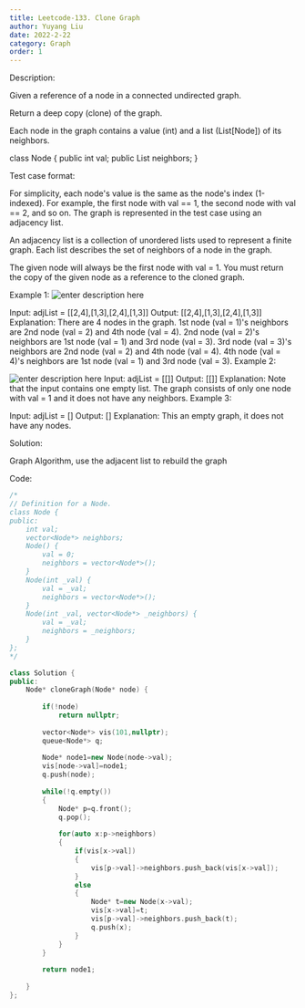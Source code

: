 ```yaml
---
title: Leetcode-133. Clone Graph
author: Yuyang Liu
date: 2022-2-22
category: Graph
order: 1
---
```


Description:

Given a reference of a node in a connected undirected graph.

Return a deep copy (clone) of the graph.

Each node in the graph contains a value (int) and a list (List[Node]) of its neighbors.

class Node {
    public int val;
    public List<Node> neighbors;
}
 

Test case format:

For simplicity, each node's value is the same as the node's index (1-indexed). For example, the first node with val == 1, the second node with val == 2, and so on. The graph is represented in the test case using an adjacency list.

An adjacency list is a collection of unordered lists used to represent a finite graph. Each list describes the set of neighbors of a node in the graph.

The given node will always be the first node with val = 1. You must return the copy of the given node as a reference to the cloned graph.

 

Example 1:
![enter description here](https://assets.leetcode.com/uploads/2019/11/04/133_clone_graph_question.png)

Input: adjList = [[2,4],[1,3],[2,4],[1,3]]
Output: [[2,4],[1,3],[2,4],[1,3]]
Explanation: There are 4 nodes in the graph.
1st node (val = 1)'s neighbors are 2nd node (val = 2) and 4th node (val = 4).
2nd node (val = 2)'s neighbors are 1st node (val = 1) and 3rd node (val = 3).
3rd node (val = 3)'s neighbors are 2nd node (val = 2) and 4th node (val = 4).
4th node (val = 4)'s neighbors are 1st node (val = 1) and 3rd node (val = 3).
Example 2:

![enter description here](https://assets.leetcode.com/uploads/2020/01/07/graph.png)
Input: adjList = [[]]
Output: [[]]
Explanation: Note that the input contains one empty list. The graph consists of only one node with val = 1 and it does not have any neighbors.
Example 3:

Input: adjList = []
Output: []
Explanation: This an empty graph, it does not have any nodes.

Solution:

Graph Algorithm, use the adjacent list to rebuild the graph


Code: 

``` c++
/*
// Definition for a Node.
class Node {
public:
    int val;
    vector<Node*> neighbors;
    Node() {
        val = 0;
        neighbors = vector<Node*>();
    }
    Node(int _val) {
        val = _val;
        neighbors = vector<Node*>();
    }
    Node(int _val, vector<Node*> _neighbors) {
        val = _val;
        neighbors = _neighbors;
    }
};
*/

class Solution {
public:
    Node* cloneGraph(Node* node) {
        
        if(!node)
            return nullptr;
        
        vector<Node*> vis(101,nullptr);
        queue<Node*> q;
        
        Node* node1=new Node(node->val);
        vis[node->val]=node1;
        q.push(node);
        
        while(!q.empty())
        {
            Node* p=q.front();
            q.pop();
            
            for(auto x:p->neighbors)
            {
                if(vis[x->val])
                {
                    vis[p->val]->neighbors.push_back(vis[x->val]);
                }
                else
                {
                    Node* t=new Node(x->val);
                    vis[x->val]=t;
                    vis[p->val]->neighbors.push_back(t);
                    q.push(x);
                }
            }
        }
        
        return node1;
        
    }
};
```

